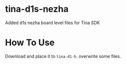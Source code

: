 # tina-d1s-nezha

Added d1s nezha board level files for Tina SDK

# How To Use

Download and place it to `tina-d1-h`. overwrite some files.
